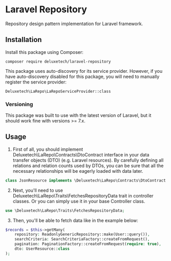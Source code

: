 # Laravel Repository

Repository design pattern implementation for Laravel framework.

## Installation

Install this package using Composer:

```
composer require deluxetech/laravel-repository
```

This package uses auto-discovery for its service provider. However, if you have auto-discovery disabled for this package, you will need to manually register the service provider:

```
Deluxetech\LaRepo\LaRepoServiceProvider::class
```

### Versioning

This package was built to use with the latest version of Laravel, but it should work fine with versions >= 7.x.

## Usage

1) First of all, you should implement Deluxetech\LaRepo\Contracts\DtoContract interface in your data transfer objects (DTO) (e.g. Laravel resources). By carefully defining all relations and relation counts used by DTOs, you can be sure that all the necessary relationships will be eagerly loaded with data later.

```php
class JsonResource implements \Deluxetech\LaRepo\Contracts\DtoContract
```

2) Next, you'll need to use Deluxetech\LaRepo\Traits\FetchesRepositoryData trait in controller classes. Or you can simply use it in your base Controller class.

```php
use \Deluxetech\LaRepo\Traits\FetchesRepositoryData;
```

3) Then, you'll be able to fetch data like in the example below:

```php
$records = $this->getMany(
    repository: ReadonlyGenericRepository::make(User::query()),
    searchCriteria: SearchCriteriaFactory::createFromRequest(),
    pagination: PaginationFactory::createFromRequest(require: true),
    dto: UserResource::class
);
```
